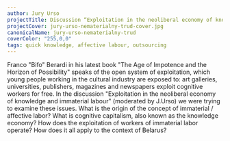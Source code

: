 ```yaml
---
author: Jury Urso
projectTitle: Discussion “Exploitation in the neoliberal economy of knowledge and immaterial labour”
projectCover: jury-urso-nematerialny-trud-cover.jpg
canonicalName: jury-urso-nematerialny-trud
coverColor: "255,0,0"
tags: quick knowledge, affective labour, outsourcing
---
```


Franco "Bifo" Berardi in his latest book "The Age of Impotence and the Horizon of Possibility" speaks of the open system of exploitation, which young people working in the cultural industry are exposed to: art galleries, universities, publishers, magazines and newspapers exploit cognitive workers for free. In the discussion "Exploitation in the neoliberal economy of knowledge and immaterial labour" (moderated by J.Urso) we were trying to examine these issues. What is the origin of the concept of immaterial / affective labor? What is cognitive capitalism, also known as the knowledge economy? How does the exploitation of workers of immaterial labor operate? How does it all apply to the context of Belarus? 
